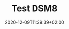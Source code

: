 ---
title: "Test DSM8"
date: 2020-12-09T11:39:39+02:00 
draft: false
exceptions:
- dsm8
jurisdictions:
- NL
score: 5
description: "" 
beneficiaries:
- 
purposes: 
- 
usage:
- 
subjectmatter:
- 
compensation: ""
attribution: ""
otherConditions: 
- 
remarks: ""
link: ""
---